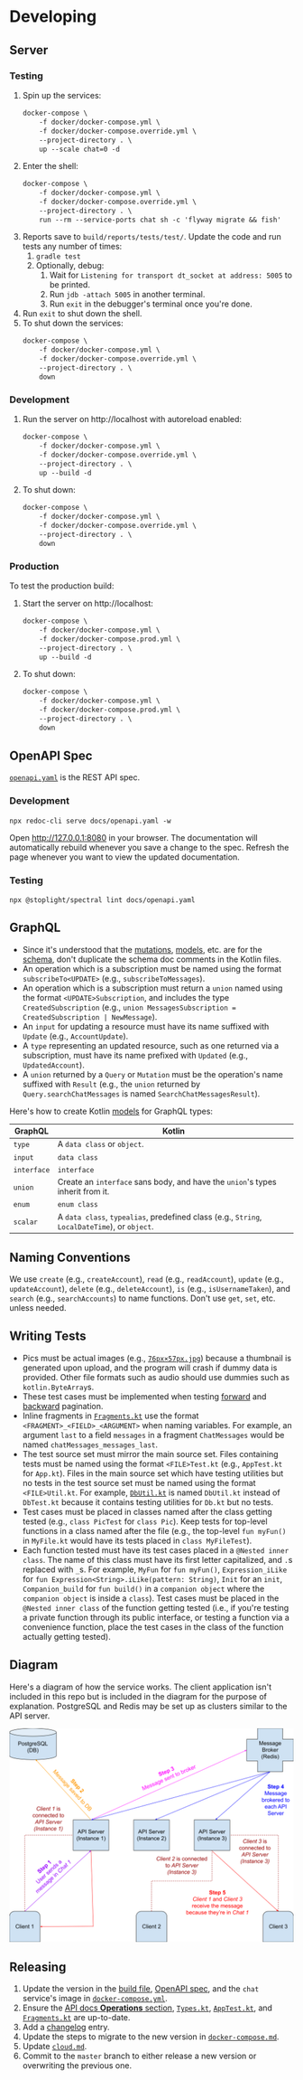 # Developing

## Server

### Testing

1. Spin up the services:
    ```
    docker-compose \
        -f docker/docker-compose.yml \
        -f docker/docker-compose.override.yml \
        --project-directory . \
        up --scale chat=0 -d
    ```
1. Enter the shell:
    ```
    docker-compose \
        -f docker/docker-compose.yml \
        -f docker/docker-compose.override.yml \
        --project-directory . \
        run --rm --service-ports chat sh -c 'flyway migrate && fish'
    ```
1. Reports save to `build/reports/tests/test/`. Update the code and run tests any number of times:
    1. `gradle test`
    1. Optionally, debug:
        1. Wait for `Listening for transport dt_socket at address: 5005` to be printed.
        1. Run `jdb -attach 5005` in another terminal.
        1. Run `exit` in the debugger's terminal once you're done.
1. Run `exit` to shut down the shell.
1. To shut down the services:
    ```
    docker-compose \
        -f docker/docker-compose.yml \
        -f docker/docker-compose.override.yml \
        --project-directory . \
        down
    ```

### Development

1. Run the server on http://localhost with autoreload enabled:
    ```
    docker-compose \
        -f docker/docker-compose.yml \
        -f docker/docker-compose.override.yml \
        --project-directory . \
        up --build -d
    ```
1. To shut down:
    ```
    docker-compose \
        -f docker/docker-compose.yml \
        -f docker/docker-compose.override.yml \
        --project-directory . \
        down
    ```

### Production

To test the production build:

1. Start the server on http://localhost:
    ```
    docker-compose \
        -f docker/docker-compose.yml \
        -f docker/docker-compose.prod.yml \
        --project-directory . \
        up --build -d
    ```
1. To shut down:
    ```
    docker-compose \
        -f docker/docker-compose.yml \
        -f docker/docker-compose.prod.yml \
        --project-directory . \
        down
    ```

## OpenAPI Spec

[`openapi.yaml`](openapi.yaml) is the REST API spec.

### Development

```
npx redoc-cli serve docs/openapi.yaml -w
```

Open http://127.0.0.1:8080 in your browser. The documentation will automatically rebuild whenever you save a change to the spec. Refresh the page whenever you want to view the updated documentation.

### Testing

```
npx @stoplight/spectral lint docs/openapi.yaml
```

## GraphQL

- Since it's understood that the [mutations](../src/main/kotlin/graphql/operations/Mutations.kt), [models](../src/main/kotlin/graphql/routing/Models.kt), etc. are for the [schema](../src/main/resources/schema.graphqls), don't duplicate the schema doc comments in the Kotlin files.
- An operation which is a subscription must be named using the format `subscribeTo<UPDATE>` (e.g., `subscribeToMessages`).
- An operation which is a subscription must return a `union` named using the format `<UPDATE>Subscription`, and includes the type `CreatedSubscription` (e.g., `union MessagesSubscription = CreatedSubscription | NewMessage`).
- An `input` for updating a resource must have its name suffixed with `Update` (e.g., `AccountUpdate`).
- A `type` representing an updated resource, such as one returned via a subscription, must have its name prefixed with `Updated` (e.g., `UpdatedAccount`).
- A `union` returned by a `Query` or `Mutation` must be the operation's name suffixed with `Result` (e.g., the `union` returned by `Query.searchChatMessages` is named `SearchChatMessagesResult`).

Here's how to create Kotlin [models](../src/main/kotlin/graphql/routing/Models.kt) for GraphQL types:

|GraphQL|Kotlin|
|---|---|
|`type`|A `data class` or `object`.|
|`input`|`data class`|
|`interface`|`interface`|
|`union`|Create an `interface` sans body, and have the `union`'s types inherit from it.|
|`enum`|`enum class`|
|`scalar`|A `data class`, `typealias`, predefined class (e.g., `String`, `LocalDateTime`), or `object`.|

## Naming Conventions

We use `create` (e.g., `createAccount`), `read` (e.g., `readAccount`), `update` (e.g., `updateAccount`), `delete` (e.g., `deleteAccount`), `is` (e.g., `isUsernameTaken`), and `search` (e.g., `searchAccounts`) to name functions. Don't use `get`, `set`, etc. unless needed.

## Writing Tests

- Pics must be actual images (e.g., [`76px×57px.jpg`](../src/test/resources/76px×57px.jpg)) because a thumbnail is generated upon upload, and the program will crash if dummy data is provided. Other file formats such as audio should use dummies such as `kotlin.ByteArray`s.
- These test cases must be implemented when testing [forward](ForwardPaginationTest.kt) and [backward](BackwardPaginationTest.kt) pagination.
- Inline fragments in [`Fragments.kt`](../src/test/kotlin/graphql/operations/Fragments.kt) use the format `<FRAGMENT>_<FIELD>_<ARGUMENT>` when naming variables. For example, an argument `last` to a field `messages` in a fragment `ChatMessages` would be named `chatMessages_messages_last`.
- The test source set must mirror the main source set. Files containing tests must be named using the format `<FILE>Test.kt` (e.g., `AppTest.kt` for `App.kt`). Files in the main source set which have testing utilities but no tests in the test source set must be named using the format `<FILE>Util.kt`. For example, [`DbUtil.kt`](src/test/kotlin/db/DbUtil.kt) is named `DbUtil.kt` instead of `DbTest.kt` because it contains testing utilities for `Db.kt` but no tests.
- Test cases must be placed in classes named after the class getting tested (e.g., `class PicTest` for `class Pic`). Keep tests for top-level functions in a class named after the file (e.g., the top-level `fun myFun()` in `MyFile.kt` would have its tests placed in `class MyFileTest`).
- Each function tested must have its test cases placed in a `@Nested inner class`. The name of this class must have its first letter capitalized, and `.`s replaced with `_`s. For example, `MyFun` for `fun myFun()`, `Expression_iLike` for `fun Expression<String>.iLike(pattern: String)`, `Init` for an `init`, `Companion_build` for `fun build()` in a `companion object` where the `companion object` is inside a `class`). Test cases must be placed in the `@Nested inner class` of the function getting tested (i.e., if you're testing a private function through its public interface, or testing a function via a convenience function, place the test cases in the class of the function actually getting tested).

## Diagram

Here's a diagram of how the service works. The client application isn't included in this repo but is included in the diagram for the purpose of explanation. PostgreSQL and Redis may be set up as clusters similar to the API server.

![Diagram](diagram.svg)

## Releasing

1. Update the version in the [build file](../build.gradle.kts), [OpenAPI spec](openapi.yaml), and the `chat` service's image in [`docker-compose.yml`](docker-compose.yml).
1. Ensure the [API docs **Operations** section](api.md#operations), [`Types.kt`](../src/main/kotlin/graphql/engine/Types.kt), [`AppTest.kt`](../src/test/kotlin/AppTest.kt), and [`Fragments.kt`](../src/test/kotlin/graphql/operations/Fragments.kt) are up-to-date.
1. Add a [changelog](CHANGELOG.md) entry.
1. Update the steps to migrate to the new version in [`docker-compose.md`](docker-compose.md).
1. Update [`cloud.md`](cloud.md).
1. Commit to the `master` branch to either release a new version or overwriting the previous one.
